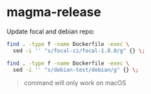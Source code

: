# magma-release

Update focal and debian repo:
```bash
find . -type f -name Dockerfile -exec \
  sed -i '' "s/focal-ci/focal-1.8.0/g" {} \;

find . -type f -name Dockerfile -exec \
  sed -i '' "s/debian-test/debian/g" {} \;
```
> command will only work on macOS



